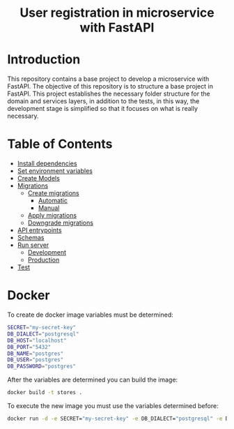 <div align="center">
  <h1>User registration in microservice with FastAPI</h1>
</div>

# Introduction

This repository contains a base project to develop a microservice with FastAPI. The objective of this repository is to structure a base project in FastAPI. This project establishes the necessary folder structure for the domain and services layers, in addition to the tests, in this way, the development stage is simplified so that it focuses on what is really necessary.

# Table of Contents

- [Install dependencies](#install-dependencies)
- [Set environment variables](#set-environment-variables)
- [Create Models](#create-models)
- [Migrations](#migrations)
  - [Create migrations](#create-migrations)
    - [Automatic](#automatic)
    - [Manual](#manual)
  - [Apply migrations](#apply-migrations)
  - [Downgrade migrations](#downgrade-migrations)
- [API entrypoints](#api-entrypoints)
- [Schemas](#schemas)
- [Run server](#run-server)
  - [Development](#development)
  - [Production](#production)
- [Test](#tests)

# Docker

To create de docker image variables must be determined:

```bash
SECRET="my-secret-key"
DB_DIALECT="postgresql"
DB_HOST="localhost"
DB_PORT="5432"
DB_NAME="postgres"
DB_USER="postgres"
DB_PASSWORD="postgres"
```

After the variables are determined you can build the image:

```bash
docker build -t stores .
```

To execute the new image you must use the variables determined before:

```bash
docker run -d -e SECRET="my-secret-key" -e DB_DIALECT="postgresql" -e DB_HOST="stores_db" -e DB_PORT="5432" -e DB_NAME="postgres" -e DB_USER="postgres" -e DB_PASSWORD="postgres" --network zeleri --name stores -p 83:80 stores
```